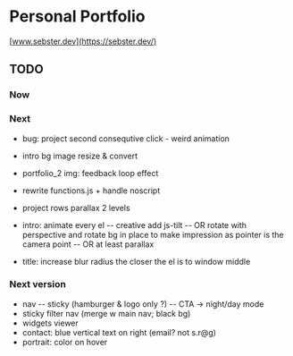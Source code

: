 # Personal Portfolio

[www.sebster.dev](https://sebster.dev/)

## TODO

### Now

### Next

- bug: project second consequtive click - weird animation
- intro bg image resize & convert
- portfolio_2 img: feedback loop effect

- rewrite functions.js + handle noscript
- project rows parallax 2 levels
- intro: animate every el
  -- creative add js-tilt
  -- OR rotate with perspective and rotate bg in place to make impression as pointer is the camera point
  -- OR at least parallax
- title: increase blur radius the closer the el is to window middle

### Next version

- nav
  -- sticky (hamburger & logo only ?)
  -- CTA -> night/day mode
- sticky filter nav (merge w main nav; black bg)
- widgets viewer
- contact: blue vertical text on right (email? not s.r@g)
- portrait: color on hover
